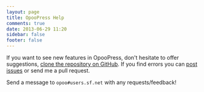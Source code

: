 ```yaml
---
layout: page
title: OpooPress Help
comments: true
date: 2013-06-29 11:20
sidebar: false
footer: false
---
```


If you want to see new features in OpooPress, don't hesitate to offer suggestions, [clone the repository on GitHub](https://github.com/opoo/opoopress). If you find errors you can [post issues](https://github.com/opoo/opoopress/issues) or send me a pull request.

Send a message to `opoo#users.sf.net` with any requests/feedback!

